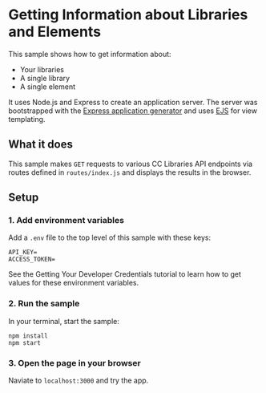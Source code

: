# Getting Information about Libraries and Elements

This sample shows how to get information about:

- Your libraries
- A single library
- A single element

It uses Node.js and Express to create an application server. The server was bootstrapped with the [Express application generator](https://expressjs.com/en/starter/generator.html) and uses [EJS](https://ejs.co) for view templating.

## What it does

This sample makes `GET` requests to various CC Libraries API endpoints via routes defined in `routes/index.js` and displays the results in the browser.

## Setup

### 1. Add environment variables

Add a `.env` file to the top level of this sample with these keys:

```
API_KEY=
ACCESS_TOKEN=
```

See the Getting Your Developer Credentials tutorial to learn how to get values for these environment variables.

### 2. Run the sample

In your terminal, start the sample:

```
npm install
npm start
```

### 3. Open the page in your browser

Naviate to `localhost:3000` and try the app.
